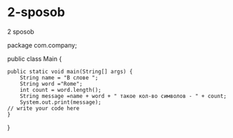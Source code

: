 # 2-sposob
2 sposob

package com.company;

public class Main {

    public static void main(String[] args) {
        String name = "В слове ";
        String word ="Rome";
        int count = word.length();
        String message =name + word + " такое кол-во символов - " + count;
        System.out.print(message);
	// write your code here
    }
}
